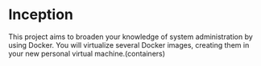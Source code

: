 # Inception
This project aims to broaden your knowledge of system administration by using Docker. You will virtualize several Docker images, creating them in your new personal virtual machine.(containers)
